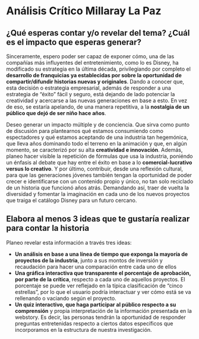 # Análisis Crítico Millaray La Paz 
## ¿Qué esperas contar y/o revelar del tema? ¿Cuál es el impacto que esperas generar?

Sinceramente, espero poder ser capaz de exponer cómo, una de las compañías más influyentes del entretenimiento, como lo es Disney, ha modificado su estrategia en la última década, privilegiando por completo el **desarrollo de franquicias ya establecidas por sobre la oportunidad de compartir/difundir historias nuevas y originales**. Dando a conocer que, esta decisión o estrategia empresarial, además de responder a una estrategia de “éxito” fácil y seguro, está dejando de lado potenciar la creatividad y acercarse a las nuevas generaciones en base a esto. En vez de eso, se estaría apelando, de una manera repetitiva, a la **nostalgia de un público que dejó de ser niño hace años**. 

Deseo generar un impacto múltiple y de conciencia. Que sirva como punto de discusión para plantearnos qué estamos consumiendo como espectadores y qué estamos aceptando de una industria tan hegemónica, que lleva años dominando todo el terreno en la animación y que, en algún momento, se caracterizó por su alta **creatividad e innovación**. Además, planeo hacer visible  la repetición de fórmulas que usa la industria, poniéndo un énfasis al debate que hay entre el éxito en base a lo **comercial-lucrativo versus lo creativo**. Y por último, contribuir, desde una reflexión cultural, para que las generaciones jóvenes también tengan la oportunidad de poder crecer e identificarse con un contenido propio y único, no tan solo reciclado de un historia que funcionó años atrás. Demandando así, traer de vuelta la diversidad y fomentar la imaginación en cada uno de los nuevos proyectos que traiga el catálogo Disney para un futuro cercano. 


## Elabora al menos 3 ideas que te gustaría realizar para contar la historia 

Planeo revelar esta información a través tres ideas:
-  **Un análisis en base a una línea de tiempo que exponga la mayoría de proyectos de la industria**, junto a sus montos de inversión y recaudación para hacer una comparación entre cada uno de ellos
- **Una gráfica interactiva que transparente el porcentaje de aprobación, por parte de la crítica**, respecto a cada uno de aquellos proyectos. El porcentaje se puede ver reflejado en la típica clasificación de “cinco estrellas”, por lo que el usuario podría interactuar y ver cómo está se va rellenando o vaciando según el proyecto. 
- **Un quiz interactivo, que haga participar al público respecto a su comprensión** y propia interpretación de la información presentada en la webstory. Es decir, las personas tendrán la oportunidad de responder preguntas entretenidas respecto a ciertos datos específicos que incorporamos en la estructura de nuestra investigación. 
